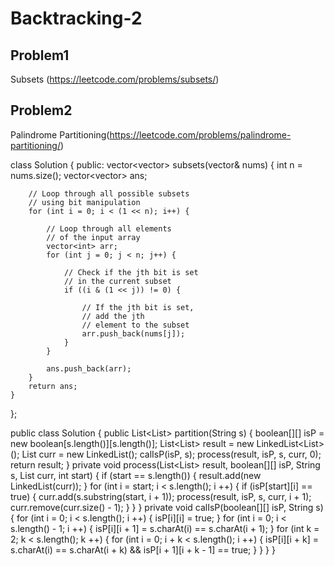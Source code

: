 # Backtracking-2

## Problem1 
Subsets (https://leetcode.com/problems/subsets/)


## Problem2

Palindrome Partitioning(https://leetcode.com/problems/palindrome-partitioning/)


class Solution {
public:
    vector<vector<int>> subsets(vector<int>& nums) {
        int n = nums.size();
        vector<vector<int>> ans;
        
        // Loop through all possible subsets
        // using bit manipulation
        for (int i = 0; i < (1 << n); i++) {

            // Loop through all elements
            // of the input array
            vector<int> arr;
            for (int j = 0; j < n; j++) {

                // Check if the jth bit is set
                // in the current subset
                if ((i & (1 << j)) != 0) {

                    // If the jth bit is set,
                    // add the jth
                    // element to the subset
                    arr.push_back(nums[j]);
                }
            }

            ans.push_back(arr);
        }
        return ans;
    }
};



public class Solution {
    public List<List<String>> partition(String s) {
        boolean[][] isP = new boolean[s.length()][s.length()];
        List<List<String>> result = new LinkedList<List<String>>();
        List<String> curr = new LinkedList<String>();
        calIsP(isP, s);
        process(result, isP, s, curr, 0);
        return result;
    }
    private void process(List<List<String>> result, boolean[][] isP, String s, List<String> curr, int start) {
        if (start == s.length()) {
            result.add(new LinkedList<String>(curr));
        }
        for (int i = start; i < s.length(); i ++) {
            if (isP[start][i] == true) {
                curr.add(s.substring(start, i + 1));
                process(result, isP, s, curr, i + 1);
                curr.remove(curr.size() - 1);
            }
        }
    }
    private void calIsP(boolean[][] isP, String s) {
        for (int i = 0; i < s.length(); i ++) {
            isP[i][i] = true;
        }
        for (int i = 0; i < s.length() - 1; i ++) {
            isP[i][i + 1] = s.charAt(i) == s.charAt(i + 1);
        }
        for (int k = 2; k < s.length(); k ++) {
            for (int i = 0; i + k < s.length(); i ++) {
                isP[i][i + k] = s.charAt(i) == s.charAt(i + k) && isP[i + 1][i + k - 1] == true;
            }
        }
    }
}